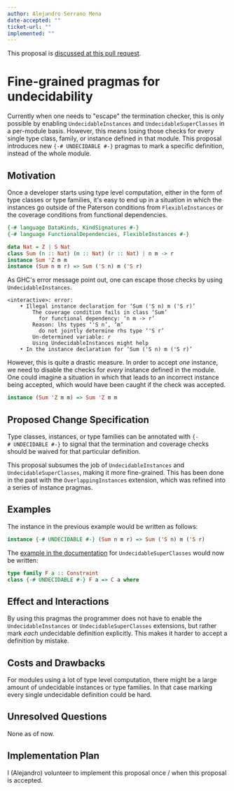 ```yaml
---
author: Alejandro Serrano Mena
date-accepted: ""
ticket-url: ""
implemented: ""
---
```


This proposal is [discussed at this pull request](https://github.com/ghc-proposals/ghc-proposals/pull/390).

# Fine-grained pragmas for undecidability

Currently when one needs to "escape" the termination checker, this is only possible by enabling `UndecidableInstances` and `UndecidableSuperClasses` in a per-module basis. However, this means losing those checks for every single type class, family, or instance defined in that module. This proposal introduces new `{-# UNDECIDABLE #-}` pragmas to mark a specific definition, instead of the whole module.

## Motivation

Once a developer starts using type level computation, either in the form of type classes or type families, it's easy to end up in a situation in which the instances go outside of the Paterson conditions from `FlexibleInstances` or the coverage conditions from functional dependencies.

```haskell
{-# language DataKinds, KindSignatures #-}
{-# language FunctionalDependencies, FlexibleInstances #-}

data Nat = Z | S Nat
class Sum (n :: Nat) (m :: Nat) (r :: Nat) | n m -> r
instance Sum 'Z m m
instance (Sum n m r) => Sum ('S n) m ('S r)
```

As GHC's error message point out, one can escape those checks by using `UndecidableInstances`.

```
<interactive>: error:
    • Illegal instance declaration for ‘Sum ('S n) m ('S r)’
        The coverage condition fails in class ‘Sum’
          for functional dependency: ‘n m -> r’
        Reason: lhs types ‘'S n’, ‘m’
          do not jointly determine rhs type ‘'S r’
        Un-determined variable: r
        Using UndecidableInstances might help
    • In the instance declaration for ‘Sum ('S n) m ('S r)’
```

However, this is quite a drastic measure. In order to accept _one_ instance, we need to disable the checks for _every_ instance defined in the module. One could imagine a situation in which that leads to an incorrect instance being accepted, which would have been caught if the check was accepted.

```haskell
instance (Sum 'Z m m) => Sum 'Z m m
```

## Proposed Change Specification

Type classes, instances, or type families can be annotated with `{-# UNDECIDABLE #-}` to signal that the termination and coverage checks should be waived for that particular definition.

This proposal subsumes the job of `UndecidableInstances` and `UndecidableSuperClasses`, making it more fine-grained. This has been done in the past with the `OverlappingInstances` extension, which was refined into a series of instance pragmas.

## Examples

The instance in the previous example would be written as follows:

```haskell
instance {-# UNDECIDABLE #-} (Sum n m r) => Sum ('S n) m ('S r)
```

The [example in the documentation](https://downloads.haskell.org/~ghc/latest/docs/html/users_guide/glasgow_exts.html#extension-UndecidableSuperClasses) for `UndecidableSuperClasses` would now be written:

```haskell
type family F a :: Constraint
class {-# UNDECIDABLE #-} F a => C a where
```

## Effect and Interactions

By using this pragmas the programmer does not have to enable the `UndecidableInstances` or `UndecidableSuperClasses` extensions, but rather mark _each_ undecidable definition explicitly. This makes it harder to accept a definition by mistake.

## Costs and Drawbacks

For modules using a lot of type level computation, there might be a large amount of undecidable instances or type families. In that case marking every single undecidable definition could be hard.

## Unresolved Questions

None as of now.

## Implementation Plan

I (Alejandro) volunteer to implement this proposal once / when this proposal is accepted.

